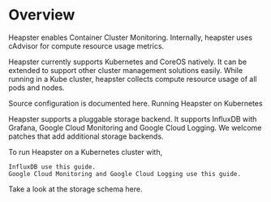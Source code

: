 Overview
========

Heapster enables Container Cluster Monitoring.
Internally, heapster uses cAdvisor for compute resource usage metrics.

Heapster currently supports Kubernetes and CoreOS natively. It can be extended to support other cluster management solutions easily. While running in a Kube cluster, heapster collects compute resource usage of all pods and nodes.

Source configuration is documented here.
Running Heapster on Kubernetes

Heapster supports a pluggable storage backend. It supports InfluxDB with Grafana, Google Cloud Monitoring and Google Cloud Logging. We welcome patches that add additional storage backends.

To run Heapster on a Kubernetes cluster with,

    InfluxDB use this guide.
    Google Cloud Monitoring and Google Cloud Logging use this guide.

Take a look at the storage schema here.


